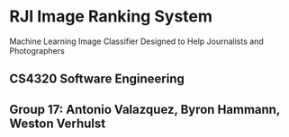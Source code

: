 
# RJI Image Ranking System

Machine Learning Image Classifier Designed to Help Journalists and Photographers

## CS4320 Software Engineering

## Group 17: Antonio Valazquez, Byron Hammann, Weston Verhulst

